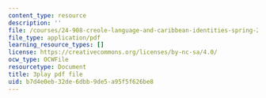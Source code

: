 ```yaml
---
content_type: resource
description: ''
file: /courses/24-908-creole-language-and-caribbean-identities-spring-2017/b7d4e0eb32de6dbb9de5a95f5f626be8_T8IjB94ka2g.pdf
file_type: application/pdf
learning_resource_types: []
license: https://creativecommons.org/licenses/by-nc-sa/4.0/
ocw_type: OCWFile
resourcetype: Document
title: 3play pdf file
uid: b7d4e0eb-32de-6dbb-9de5-a95f5f626be8
---
```

